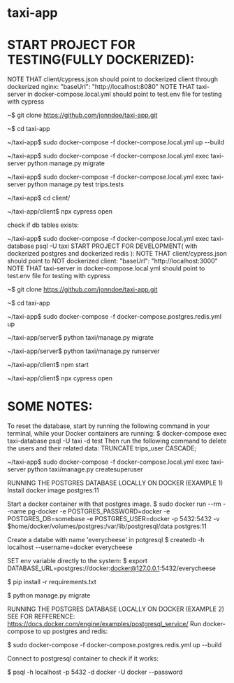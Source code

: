 # taxi-app
# START PROJECT FOR TESTING(FULLY DOCKERIZED):
NOTE THAT client/cypress.json should point to dockerized client through dockerized nginx: "baseUrl": "http://localhost:8080" NOTE THAT taxi-server in docker-compose.local.yml should point to test.env file for testing with cypress

~$ git clone https://github.com/jonndoe/taxi-app.git

~$ cd taxi-app

~/taxi-app$ sudo docker-compose -f docker-compose.local.yml up --build

~/taxi-app$ sudo docker-compose -f docker-compose.local.yml exec taxi-server python manage.py migrate

~/taxi-app$ sudo docker-compose -f docker-compose.local.yml exec taxi-server python manage.py test trips.tests

~/taxi-app$ cd client/

~/taxi-app/client$ npx cypress open

check if db tables exists:

~/taxi-app$ sudo docker-compose -f docker-compose.local.yml exec taxi-database psql -U taxi
START PROJECT FOR DEVELOPMENT( with dockerized postgres and dockerized redis ):
NOTE THAT client/cypress.json should point to NOT dockerized client: "baseUrl": "http://localhost:3000" NOTE THAT taxi-server in docker-compose.local.yml should point to test.env file for testing with cypress

~$ git clone https://github.com/jonndoe/taxi-app.git

~$ cd taxi-app

~/taxi-app$ sudo docker-compose -f docker-compose.postgres.redis.yml up

~/taxi-app/server$ python taxi/manage.py migrate

~/taxi-app/server$ python taxi/manage.py runserver

~/taxi-app/client$ npm start

~/taxi-app/client$ npx cypress open

# SOME NOTES:
To reset the database, start by running the following command in your terminal, while your Docker containers are running:
$ docker-compose exec taxi-database psql -U taxi -d test
Then run the following command to delete the users and their related data:
TRUNCATE trips_user CASCADE;

~/taxi-app$ sudo docker-compose -f docker-compose.local.yml exec taxi-server python taxi/manage.py createsuperuser

RUNNING THE POSTGRES DATABASE LOCALLY ON DOCKER (EXAMPLE 1)
Install docker image postgres:11

Start a docker container with that postgres image. $ sudo docker run --rm   --name pg-docker -e POSTGRES_PASSWORD=docker -e POSTGRES_DB=somebase -e POSTGRES_USER=docker -p 5432:5432 -v $home/docker/volumes/postgres:/var/lib/postgresql/data  postgres:11

Create a databe with name 'everycheese' in potgresql $ createdb -h localhost --username=docker everycheese

SET env variable directly to the system: $ export DATABASE_URL=postgres://docker:docker@127.0.0.1:5432/everycheese

$ pip install -r requirements.txt

$ python manage.py migrate

RUNNING THE POSTGRES DATABASE LOCALLY ON DOCKER (EXAMPLE 2)
SEE FOR REFFERENCE: https://docs.docker.com/engine/examples/postgresql_service/
Run docker-compose to up postgres and redis:

$ sudo docker-compose -f docker-compose.postgres.redis.yml up --build

Connect to postgresql container to check if it works:

$ psql -h localhost -p 5432 -d docker -U docker --password
